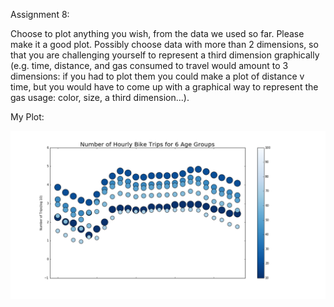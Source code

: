 Assignment 8:

Choose to plot anything you wish, from the data we used so far. Please make it a good plot. Possibly choose data with more than 2 dimensions, so that you are challenging yourself to represent a third dimension graphically (e.g. time, distance, and gas consumed to travel would amount to 3 dimensions: if you had to plot them you could make a plot of distance v time, but you would have to come up with a graphical way to represent the gas usage: color, size, a third dimension...).

My Plot:

![text](yz3079_trip_agegroup.png)
